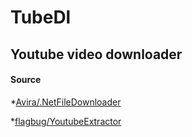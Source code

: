 # TubeDl

## Youtube video downloader

#### Source 
*[Avira/.NetFileDownloader](https://github.com/Avira/.NetFileDownloader)

*[flagbug/YoutubeExtractor](https://github.com/flagbug/YoutubeExtractor)
